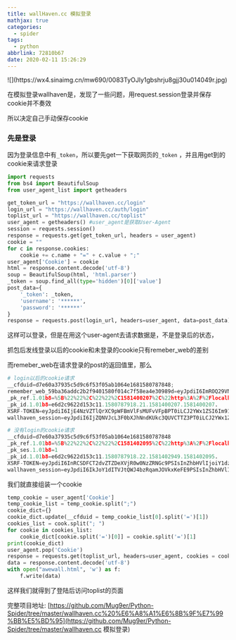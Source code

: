 ```yaml
---
title: wallHaven.cc 模拟登录
mathjax: true
categories:
  - spider
tags:
  - python
abbrlink: 72810b67
date: 2020-02-11 15:26:29
---
```


<meta name="referrer" content="no-referrer" />
![](https://wx4.sinaimg.cn/mw690/0083TyOJly1gbshrju8gjj30u014049r.jpg)

<!--less-->

在模拟登录wallhaven是，发现了一些问题，用request.session登录并保存cookie并不奏效

所以决定自己手动保存cookie

### 先是登录

因为登录信息中有``_token``，所以要先get一下获取网页的``_token`` ，并且用get到的cookie来请求登录

```py
import requests
from bs4 import BeautifulSoup
from user_agent_list import getheaders

get_token_url = "https://wallhaven.cc/login"
login_url = "https://wallhaven.cc/auth/login"
toplist_url = "https://wallhaven.cc/toplist"
user_agent = getheaders() #user_agent是获取User-Agent 
session = requests.session()
response = requests.get(get_token_url, headers = user_agent)
cookie = ""
for c in response.cookies:
    cookie += c.name + "=" + c.value + ";"
user_agent['Cookie'] = cookie
html = response.content.decode('utf-8')
soup = BeautifulSoup(html, 'html.parser')
_token = soup.find_all(type='hidden')[0]['value']
post_data={
    '_token': _token,
    'username': '******',
    'password': '******'
}
response = requests.post(login_url, headers=user_agent, data=post_data)

```

这样可以登录，但是在用这个user-agent去请求数据是，不是登录后的状态，

抓包后发线登录以后的cookie和未登录的cookie只有remeber_web的差别

而remeber_web在请求登录的post的返回值里，那么

```py
# login以后的cookie请求
__cfduid=d7e60a37935c5d9c6f53f05ab1064e1681580787848; 
remember_web_59ba36addc2b2f9401580f014c7f58ea4e30989d=eyJpdiI6ImROQ29VNGRicnZsOW0wQW5BTzZVa1E9PSIsInZhbHVlIjoiTmNQT0h2TE03YW5yaUdhbWZDZnlQYlZzanN3UTV4aUdiMHh1bUl5cjVJMXdQbzIxYnF6bElYcFpmMERPY0ZcL3FnZ21xcU5WdXlvMlBBK21CeEs2K2FWV1pUK05sTmdDdFlHSWl4TlBwUHpuaEprV1dXYmZRbkZzWU1STjV6S3JONWsxNjBsekttbXFqd1BQTzhENlcwNzF0dVRvUit6eURxdHhrN1pZblo4U3lUMys2ekNLdTlXTllBXC82dkI3VUEiLCJtYWMiOiJkYmNiOTZiNDU3M2NjY2M3OGJjZWM4ZTBjZmJlZmIwMTBhMTM5MTcwMTA3ZDc1NjliNDM0ZmM1OWFkY2VhN2YwIn0%3D
_pk_ref.1.01b8=%5B%22%22%2C%22%22%2C1581400207%2C%22http%3A%2F%2Flocalhost%3A63342%2FPyCharnPython%2Fday04%2Fawewall.html%3F_ijt%3Dog5l1ar0obspirlv150bfq3d1o%22%5D
_pk_id.1.01b8=e6d2c9622d153c11.1580787918.21.1581400207.1581400207.
XSRF-TOKEN=eyJpdiI6IjE4NzVZTlQrXC9pWFBmVlFsMUFvVFpBPT0iLCJ2YWx1ZSI6Im91OUROUEFZVHlsNWJ5bjdLa2pyQkV5R0RYZmNMNVN1TkJ5bERSTmFWaGFGRjUyaDI0K09aYzVVTUhZYzhnM0oiLCJtYWMiOiI0MTgzZmMyYzg0YmYyYmE2ZjgxNTEzMDBjYjI1NjFhOGYyMDZhNmJlZjkyYzBlMzhhYTNmNzA0MjBlZDQ3MDZhIn0%3D
wallhaven_session=eyJpdiI6IjZQNVJcL3F0bXJhNndKUkc3QUVCTTZ3PT0iLCJ2YWx1ZSI6IjVSNHlRRjl0cU1sNEFMUGdCUkpFU0lOWXpZUjAzc1d4cHo1NnpLYlk2SU9kXC9zMldpekJKQ1NSMTI2aHIrWDJGIiwibWFjIjoiOWI3YjRlZGU0YTZiZWNkYjZmMWI4MGVlOGFhOThmNzdhOGUwZWQ2ODAxZjFjMGU4MzA1NDJiYjMwZDE3YzQ1OSJ9
```

```py
# 没有login的cookie请求
__cfduid=d7e60a37935c5d9c6f53f05ab1064e1681580787848
_pk_ref.1.01b8=%5B%22%22%2C%22%22%2C1581402095%2C%22http%3A%2F%2Flocalhost%3A63342%2FPyCharnPython%2Fday04%2Fawewall.html%3F_ijt%3Dog5l1ar0obspirlv150bfq3d1o%22%5D
_pk_ses.1.01b8=1
_pk_id.1.01b8=e6d2c9622d153c11.1580787918.22.1581402949.1581402095.
XSRF-TOKEN=eyJpdiI6InRCSDFCT2dvZTZDeXVjR0w0NzZRNGc9PSIsInZhbHVlIjoiY1dzU1J4cHdENzN4eGVuU0I0NmxcL3NCblgyOWdVWEs2dTZ6QTNadHA4OHhISnZHWTFFamNIZGpibmZJQTRPcWUiLCJtYWMiOiJiNmMwMjhmMGYzYmY0MGViMWU2M2VhNTNjMTI1YTY0NThiYjU0MWFiYjYxMzRmODRkMGE5OWE5NmFlNTVkNTBjIn0%3D
wallhaven_session=eyJpdiI6IkJoY1dITVJtQWJ4bzRqamJOVkxKeFE9PSIsInZhbHVlIjoiZjBXZUI3azVRWFAwY2tZeDlHakc1Nm5sSTZFUWVLT2FsT2JFVm5VUXQ0YmszYzVwMk9HcXlaV2R5YXpheG5lMCIsIm1hYyI6IjRjNzk1M2Q4NmE1ZDI4MjAwZDY2NDczNmRlZDVjYmVlN2Y2ZDA0NjYxOTI5NTZkYWM5OWY5MTY5MDQ2YTg4NWUifQ%3D%3D
```

我们就直接组装一个cookie

```py
temp_cookie = user_agent['Cookie']
temp_cookie_list = temp_cookie.split(";")
cookie_dict={}
cookie_dict.update(__cfduid = temp_cookie_list[0].split('=')[1])
cookies_list = cook.split("; ")
for cookie in cookies_list:
    cookie_dict[cookie.split('=')[0]] = cookie.split('=')[1]
print(cookie_dict)
user_agent.pop('Cookie')
response = requests.get(toplist_url, headers=user_agent, cookies = cookie_dict)
data = response.content.decode('utf-8')
with open("awewall.html", 'w') as f:
    f.write(data)
```

这样我们就得到了登陆后访问toplist的页面

完整项目地址: [https://github.com/Mug9er/Python-Spider/tree/master/wallhaven.cc%20%E6%A8%A1%E6%8B%9F%E7%99%BB%E5%BD%95](https://github.com/Mug9er/Python-Spider/tree/master/wallhaven.cc 模拟登录)